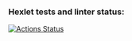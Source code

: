 ### Hexlet tests and linter status:
[![Actions Status](https://github.com/alexgreendev/devops-for-programmers-project-lvl1/workflows/hexlet-check/badge.svg)](https://github.com/alexgreendev/devops-for-programmers-project-lvl1/actions)